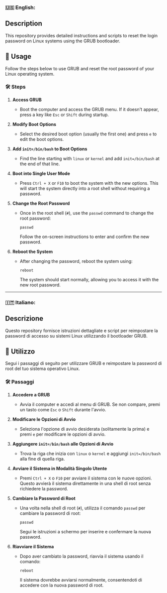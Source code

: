 ### 🇺🇸 English:

##  Description
This repository provides detailed instructions and scripts to reset the login password on Linux systems using the GRUB bootloader.

## 🔧 Usage

Follow the steps below to use GRUB and reset the root password of your Linux operating system.

### 🛠️ Steps

1. **Access GRUB**
   - Boot the computer and access the GRUB menu. If it doesn't appear, press a key like `Esc` or `Shift` during startup.

2. **Modify Boot Options**
   - Select the desired boot option (usually the first one) and press `e` to edit the boot options.

3. **Add `init=/bin/bash` to Boot Options**
   - Find the line starting with `linux` or `kernel` and add `init=/bin/bash` at the end of that line.

4. **Boot into Single User Mode**
   - Press `Ctrl + X` or `F10` to boot the system with the new options. This will start the system directly into a root shell without requiring a password.

5. **Change the Root Password**
   - Once in the root shell (`#`), use the `passwd` command to change the root password:
     ```
     passwd
     ```
     Follow the on-screen instructions to enter and confirm the new password.

6. **Reboot the System**
   - After changing the password, reboot the system using:
     ```
     reboot
     ```
     The system should start normally, allowing you to access it with the new root password.

---

###  🇮🇹 Italiano:

##  Descrizione
Questo repository fornisce istruzioni dettagliate e script per reimpostare la password di accesso su sistemi Linux utilizzando il bootloader GRUB.

## 🔧 Utilizzo

Segui i passaggi di seguito per utilizzare GRUB e reimpostare la password di root del tuo sistema operativo Linux.

### 🛠️ Passaggi

1. **Accedere a GRUB**
   - Avvia il computer e accedi al menu di GRUB. Se non compare, premi un tasto come `Esc` o `Shift` durante l'avvio.

2. **Modificare le Opzioni di Avvio**
   - Seleziona l'opzione di avvio desiderata (solitamente la prima) e premi `e` per modificare le opzioni di avvio.

3. **Aggiungere `init=/bin/bash` alle Opzioni di Avvio**
   - Trova la riga che inizia con `linux` o `kernel` e aggiungi `init=/bin/bash` alla fine di quella riga.

4. **Avviare il Sistema in Modalità Singolo Utente**
   - Premi `Ctrl + X` o `F10` per avviare il sistema con le nuove opzioni. Questo avvierà il sistema direttamente in una shell di root senza richiedere la password.

5. **Cambiare la Password di Root**
   - Una volta nella shell di root (`#`), utilizza il comando `passwd` per cambiare la password di root:
     ```
     passwd
     ```
     Segui le istruzioni a schermo per inserire e confermare la nuova password.

6. **Riavviare il Sistema**
   - Dopo aver cambiato la password, riavvia il sistema usando il comando:
     ```
     reboot
     ```
     Il sistema dovrebbe avviarsi normalmente, consentendoti di accedere con la nuova password di root.

